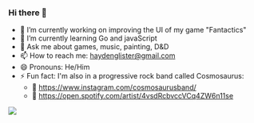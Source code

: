 ### Hi there 👋

- 🔭 I’m currently working on improving the UI of my game "Fantactics"
- 🌱 I’m currently learning Go and javaScript
- 💬 Ask me about games, music, painting, D&D
- 📫 How to reach me: haydenglister@gmail.com
- 😄 Pronouns: He/Him
- ⚡ Fun fact: I'm also in a progressive rock band called Cosmosaurus: 
  - 🤘 https://www.instagram.com/cosmosaurusband/
  - 🎸 https://open.spotify.com/artist/4vsdRcbvccVCq4ZW6n11se
<img src="https://github-readme-stats.vercel.app/api/top-langs/?username=misterlister"/>
